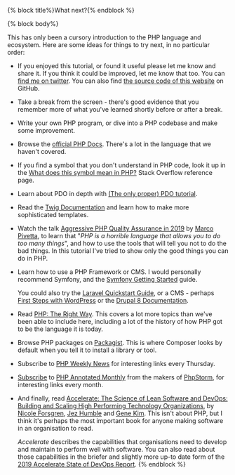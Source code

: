 {% block title%}What next?{% endblock %}

{% block body%}

This has only been a cursory introduction to the PHP language and ecosystem. Here are some ideas for things to try next,
in no particular order:

* If you enjoyed this tutorial, or found it useful please let me know and share it. If you think it could be improved,
let me know that too. You can [find me on twitter](https://twitter.com/sorsoup). You can also find
[the source code of this website](https://github.com/bdsl/phpTutorial) on GitHub.

* Take a break from the screen - there's good evidence that you remember more of what you've learned shortly before or 
    after a break.

* Write your own PHP program, or dive into a PHP codebase and make some improvement. 

* Browse the [official PHP Docs](https://www.php.net/docs.php). There's a lot in the language that we haven't covered.

* If you find a symbol that you don't understand in PHP code, look it up in the
[What does this symbol mean in PHP?](https://stackoverflow.com/questions/3737139/reference-what-does-this-symbol-mean-in-php)
 Stack Overflow reference page.

* Learn about PDO in depth with [(The only proper) PDO tutorial](https://phpdelusions.net/pdo).

* Read the [Twig Documentation](https://twig.symfony.com/doc/3.x/) and learn how to make more sophisticated templates.

* Watch the talk [Aggressive PHP Quality Assurance in 2019](https://www.youtube.com/watch?v=8rdTSYljts4) by [Marco
Pivetta](https://twitter.com/Ocramius), to learn that "*PHP is a horrible language that allows you to do too many 
things*", and how to use the tools that will tell you not to do the bad things. In this tutorial I've tried to show only
the good things you can do in PHP.

* Learn how to use a PHP Framework or CMS. I would personally recommend Symfony, and the 
[Symfony Getting Started](https://symfony.com/doc/current/index.html#gsc.tab=0) guide.

    You could also try the 
[Laravel Quickstart Guide](https://laravel.com/docs/5.1/quickstart), or a CMS - perhaps 
[First Steps with WordPress](https://wordpress.org/support/article/first-steps-with-wordpress-b/) or the 
[Drupal 8 Documentation](https://www.drupal.org/docs/8).

* Read [PHP: The Right Way](https://phptherightway.com/). This covers a lot more topics than we've been able to include
here, including a lot of the history of how PHP got to be the language it is today.

* Browse PHP packages on [Packagist](https://packagist.org/). This is where Composer looks by default when you tell it
to install a library or tool.

* Subscribe to [PHP Weekly News](http://www.phpweekly.com/) for interesting links every Thursday.

* [Subscribe](https://info.jetbrains.com/PHP-Annotated-Subscription.html) to 
[PHP Annotated Monthly](https://blog.jetbrains.com/phpstorm/category/php-annotated-monthly/) from the makers of 
[PhpStorm](https://www.jetbrains.com/phpstorm/), for interesting links every month.

* And finally, read [Accelerate: The Science of Lean Software and DevOps: Building and Scaling High Performing 
Technology Organizations](https://itrevolution.com/book/accelerate/), by [Nicole Forsgren](https://twitter.com/nicolefv),
[Jez Humble](https://twitter.com/jezhumble)
and [Gene Kim](https://twitter.com/RealGeneKim). This isn't about PHP, but I think it's perhaps
the most important book for anyone making software in an organisation to read.

    *Accelerate* describes the capabilities that
organisations need to develop and maintain to perform well with software. You can also read about those capabilities in
the briefer and slightly more up-to date form of the
[2019 Accelerate State of DevOps Report](https://cloud.google.com/devops/state-of-devops/).
{% endblock %}
